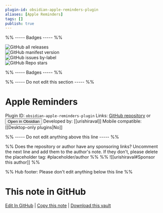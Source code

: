 ```yaml
---
plugin-id: obsidian-apple-reminders-plugin
aliases: [Apple Reminders]
tags: []
publish: true
---
```


%% ----- Badges ----- %%

![GitHub all releases](https://img.shields.io/github/downloads/urishiraval/obsidian-apple-reminders-plugin/total?color=573E7A&logo=github&style=for-the-badge)  
![GitHub manifest version](https://img.shields.io/github/manifest-json/v/urishiraval/obsidian-apple-reminders-plugin?color=573E7A&logo=github&style=for-the-badge)  
![GitHub issues by-label](https://img.shields.io/github/issues/urishiraval/obsidian-apple-reminders-plugin/help%20wanted?color=573E7A&logo=github&style=for-the-badge)  
![GitHub Repo stars](https://img.shields.io/github/stars/urishiraval/obsidian-apple-reminders-plugin?color=573E7A&logo=github&style=for-the-badge)

%% ----- Badges ----- %%

%% ----- Do not edit this section ----- %%

# Apple Reminders

Plugin ID: `obsidian-apple-reminders-plugin`
Links: [GitHub repository](https://github.com/urishiraval/obsidian-apple-reminders-plugin) or [<button id=HH>Open in Obsidian</button>](obsidian://show-plugin?id=obsidian-apple-reminders-plugin)
Developed by: [[urishiraval]]
Mobile compatible: [[Desktop-only plugins|No]]

%% ----- Do not edit anything above this line ----- %%

%% Does the repository or author have any sponsoring links? Uncomment the next line and add them to the author's note. If they don't, please delete the placeholder tag: #placeholder/author %%
%% ![[urishiraval#Sponsor this author]] %%

%% Hub footer: Please don't edit anything below this line %%

# This note in GitHub

<span class="git-footer">[Edit In GitHub](https://github.dev/obsidian-community/obsidian-hub/blob/main/02%20-%20Community%20Expansions/02.05%20All%20Community%20Expansions/Plugins/obsidian-apple-reminders-plugin.md "git-hub-edit-note") | [Copy this note](https://raw.githubusercontent.com/obsidian-community/obsidian-hub/main/02%20-%20Community%20Expansions/02.05%20All%20Community%20Expansions/Plugins/obsidian-apple-reminders-plugin.md "git-hub-copy-note") | [Download this vault](https://github.com/obsidian-community/obsidian-hub/archive/refs/heads/main.zip "git-hub-download-vault") </span>
